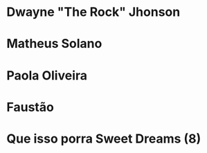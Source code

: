 # Dwayne "The Rock" Jhonson
# Matheus Solano
# Paola Oliveira
# Faustão
# Que isso porra Sweet Dreams (8)
